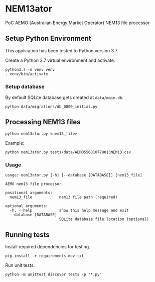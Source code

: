 # NEM13ator
PoC AEMO (Australian Energy Market Operator) NEM13 file processor

## Setup Python Environment

This application has been tested to Python version 3.7.

Create a Python 3.7 virtual environment and activate.

```
python3.7 -m venv venv
. venv/bin/activate
```

### Setup database
By default SQLite database gets created at `data/main.db`.

```
python data/migrations/db_0000_initial.py
```

## Processing NEM13 files

```
python nem13ator.py <nem13_file>
```

Example:

```
python nem13ator.py tests/data/AEMO556810778013NEM13.csv
```

### Usage

```
usage: nem13ator.py [-h] [--database [DATABASE]] [nem13_file]

AEMO nem13 file processor

positional arguments:
  nem13_file            nem13 file path (required)

optional arguments:
  -h, --help            show this help message and exit
  --database [DATABASE]
                        SQLite database file location (optional)
```

## Running tests

Install required dependencies for testing.

```
pip install -r requirements.dev.txt
```

Run unit tests.

```
python -m unittest discover tests -p "*.py"
```
